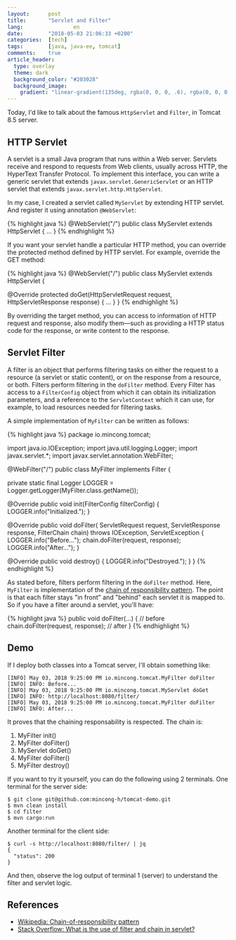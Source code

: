 ```yaml
---
layout:      post
title:       "Servlet and Filter"
lang:                en
date:        "2018-05-03 21:06:33 +0200"
categories:  [tech]
tags:        [java, java-ee, tomcat]
comments:    true
article_header:
  type: overlay
  theme: dark
  background_color: "#203028"
  background_image:
    gradient: "linear-gradient(135deg, rgba(0, 0, 0, .6), rgba(0, 0, 0, .4))"
---
```


Today, I'd like to talk about the famous `HttpServlet` and `Filter`, in
Tomcat 8.5 server.

<!--more-->

## HTTP Servlet

A servlet is a small Java program that runs within a Web server. Servlets
receive and respond to requests from Web clients, usually across HTTP, the
HyperText Transfer Protocol. To implement this interface, you can write a
generic servlet that extends `javax.servlet.GenericServlet` or an HTTP servlet
that extends `javax.servlet.http.HttpServlet`.

In my case, I created a servlet called `MyServlet` by extending HTTP servlet.
And register it using annotation `@WebServlet`:

{% highlight java %}
@WebServlet("/")
public class MyServlet extends HttpServlet {
  ...
}
{% endhighlight %}

If you want your servlet handle a particular HTTP method, you can override the
protected method defined by HTTP servlet. For example, override the GET method:

{% highlight java %}
@WebServlet("/")
public class MyServlet extends HttpServlet {

  @Override
  protected doGet(HttpServletRequest request, HttpServletResponse response) {
    ...
  }
}
{% endhighlight %}

By overriding the target method, you can access to information of HTTP request
and response, also modify them—such as providing a HTTP status code for the
response, or write content to the response.

## Servlet Filter

A filter is an object that performs filtering tasks on either the request to a
resource (a servlet or static content), or on the response from a resource, or
both. Filters perform filtering in the `doFilter` method. Every Filter has
access to a `FilterConfig` object from which it can obtain its initialization
parameters, and a reference to the `ServletContext` which it can use, for
example, to load resources needed for filtering tasks.

A simple implementation of `MyFilter` can be written as follows:

{% highlight java %}
package io.mincong.tomcat;

import java.io.IOException;
import java.util.logging.Logger;
import javax.servlet.*;
import javax.servlet.annotation.WebFilter;

@WebFilter("/")
public class MyFilter implements Filter {

  private static final Logger LOGGER = Logger.getLogger(MyFilter.class.getName());

  @Override
  public void init(FilterConfig filterConfig) {
    LOGGER.info("Initialized.");
  }

  @Override
  public void doFilter(
      ServletRequest request,
      ServletResponse response,
      FilterChain chain) throws IOException, ServletException {
    LOGGER.info("Before...");
    chain.doFilter(request, response);
    LOGGER.info("After...");
  }

  @Override
  public void destroy() {
    LOGGER.info("Destroyed.");
  }
}
{% endhighlight %}

As stated before, filters perform filtering in the `doFilter` method. Here,
`MyFilter` is implementation of the [chain of responsibility pattern][1]. The
point is that each filter stays "in front" and "behind" each servlet it is
mapped to. So if you have a filter around a servlet, you'll have:

{% highlight java %}
public void doFilter(...) {
  // before
  chain.doFilter(request, response);
  // after
}
{% endhighlight %}

## Demo

If I deploy both classes into a Tomcat server, I'll obtain something like:

```
[INFO] May 03, 2018 9:25:00 PM io.mincong.tomcat.MyFilter doFilter
[INFO] INFO: Before...
[INFO] May 03, 2018 9:25:00 PM io.mincong.tomcat.MyServlet doGet
[INFO] INFO: http://localhost:8080/filter/
[INFO] May 03, 2018 9:25:00 PM io.mincong.tomcat.MyFilter doFilter
[INFO] INFO: After...
```

It proves that the chaining responsability is respected. The chain is:

1. MyFilter init()
2. MyFilter doFilter()
3. MyServlet doGet()
4. MyFilter doFilter()
5. MyFilter destroy()

If you want to try it yourself, you can do the following using 2 terminals. One
terminal for the server side:

```
$ git clone git@github.com:mincong-h/tomcat-demo.git
$ mvn clean install
$ cd filter
$ mvn cargo:run
```

Another terminal for the client side:

```
$ curl -s http://localhost:8080/filter/ | jq
{
  "status": 200
}
```

And then, observe the log output of terminal 1 (server) to understand the filter
and servlet logic.

## References

- [Wikipedia: Chain-of-responsibility pattern][1]
- [Stack Overflow: What is the use of filter and chain in servlet?][2]

[2]: https://stackoverflow.com/questions/4122870/what-is-the-use-of-filter-and-chain-in-servlet
[1]: https://en.wikipedia.org/wiki/Chain-of-responsibility_pattern

